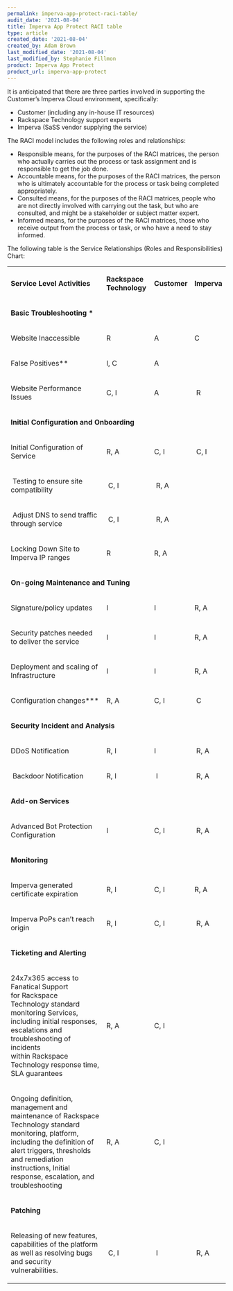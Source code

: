 ```yaml
---
permalink: imperva-app-protect-raci-table/
audit_date: '2021-08-04'
title: Imperva App Protect RACI table
type: article
created_date: '2021-08-04'
created_by: Adam Brown
last_modified_date: '2021-08-04'
last_modified_by: Stephanie Fillmon
product: Imperva App Protect
product_url: imperva-app-protect
---
```


It is anticipated that there are three parties involved in supporting the
Customer’s Imperva Cloud environment, specifically:

- Customer (including any in-house IT resources)
- Rackspace Technology support experts
- Imperva (SaSS vendor supplying the service)

The RACI model includes the following roles and relationships:

- Responsible means, for the purposes of the RACI matrices, the person who
  actually carries out the process or task assignment and is responsible to
  get the job done. 
- Accountable means, for the purposes of the RACI matrices, the person who
  is ultimately accountable for the process or task being completed
  appropriately. 
- Consulted means, for the purposes of the RACI matrices, people who are not
  directly involved with carrying out the task, but who are consulted, and
  might be a stakeholder or subject matter expert. 
- Informed means, for the purposes of the RACI matrices, those who receive
  output from the process or task, or who have a need to stay informed.

The following table is the Service Relationships
(Roles and Responsibilities) Chart:

<table data-table="" data-tablelook="480">
<tbody>
<tr>
<td data-celllook="69905">
<p><strong><span data-contrast="none"><span data-ccp-para="" data-ccp-parastyle-defn="{&quot;ObjectId&quot;:&quot;396a9486-5d09-4245-b317-614e65ebf4e3|161&quot;,&quot;ClassId&quot;:1073872969,&quot;Properties&quot;:[134233614,&quot;true&quot;,134234082,&quot;true&quot;,201340122,&quot;2&quot;,201341983,&quot;0&quot;,268442635,&quot;20&quot;,335551500,&quot;0&quot;,335559704,&quot;1033&quot;,335559738,&quot;77&quot;,335559739,&quot;0&quot;,335559740,&quot;240&quot;,469769226,&quot;Arial,Muller&quot;,469775450,&quot;Table Paragraph&quot;,469777841,&quot;Arial&quot;,469777842,&quot;Muller&quot;,469777843,&quot;Muller&quot;,469777844,&quot;Arial&quot;,469778129,&quot;TableParagraph&quot;,469778324,&quot;Normal&quot;]}">Service Level Activities</span></span></strong></p>
</td>
<td data-celllook="69905">
<p><strong><span data-contrast="none"><span data-ccp-para="">Rackspace Technology</span></span></strong></p>
</td>
<td data-celllook="69905">
<p><strong><span data-contrast="none"><span data-ccp-para="">Customer</span></span></strong></p>
</td>
<td data-celllook="69905">
<p><strong><span data-contrast="none"><span data-ccp-para="">Imperva</span></span></strong></p>
</td>
</tr>
<tr>
<td colspan="4" rowspan="1" data-celllook="69905">
<p><strong><span data-contrast="none"><span data-ccp-para="">Basic Troubleshooting</span><span data-ccp-para="">&nbsp;*</span></span></strong></p>
</td>
</tr>
<tr>
<td data-celllook="4369">
<p><span data-contrast="none"><span data-ccp-para="">Website Inaccessible</span></span></p>
</td>
<td data-celllook="4369">
<p><span data-contrast="none"><span data-ccp-para="">R</span></span></p>
</td>
<td data-celllook="4369">
<p><span data-contrast="none"><span data-ccp-para="">A</span></span></p>
</td>
<td data-celllook="4369">
<p><span data-contrast="none"><span data-ccp-para="">C</span></span></p>
</td>
</tr>
<tr>
<td data-celllook="4369">
<p><span data-contrast="none"><span data-ccp-para="">False Positives</span><span data-ccp-para="">**</span></span></p>
</td>
<td data-celllook="4369">
<p><span data-contrast="none"><span data-ccp-para="">I, C</span></span></p>
</td>
<td data-celllook="4369">
<p><span data-contrast="none"><span data-ccp-para="">A</span></span></p>
</td>
<td data-celllook="4369">&nbsp;</td>
</tr>
<tr>
<td data-celllook="4369">
<p><span data-contrast="none"><span data-ccp-para="">Website Performance Issues</span></span></p>
</td>
<td data-celllook="4369">
<p><span data-contrast="none"><span data-ccp-para="">C, I</span></span></p>
</td>
<td data-celllook="4369">
<p><span data-contrast="none"><span data-ccp-para="">A</span></span></p>
</td>
<td data-celllook="4369">
<p><span data-contrast="none"><span data-ccp-para="">&nbsp;R</span></span></p>
</td>
</tr>
<tr>
<td colspan="4" rowspan="1" data-celllook="69905">
<p><strong><span data-contrast="none"><span data-ccp-para="">Initial</span><span data-ccp-para="">&nbsp;Configuration and Onboarding</span></span></strong></p>
</td>
</tr>
<tr>
<td data-celllook="4369">
<p><span data-contrast="none"><span data-ccp-para="">Initial Configuration of Service</span></span></p>
</td>
<td data-celllook="4369">
<p><span data-contrast="none"><span data-ccp-para="">R, A</span></span></p>
</td>
<td data-celllook="4369">
<p><span data-contrast="none"><span data-ccp-para="">C, I</span></span></p>
</td>
<td data-celllook="4369">
<p><span data-contrast="none"><span data-ccp-para="">&nbsp;C, I</span></span></p>
</td>
</tr>
<tr>
<td data-celllook="4369">
<p><span data-contrast="none"><span data-ccp-para="">&nbsp;Testing to ensure site compatibility&nbsp;</span></span></p>
</td>
<td data-celllook="4369">
<p><span data-contrast="none"><span data-ccp-para="">&nbsp;C, I</span></span></p>
</td>
<td data-celllook="4369">
<p><span data-contrast="none"><span data-ccp-para="">&nbsp;R, A</span></span></p>
</td>
<td data-celllook="4369">&nbsp;</td>
</tr>
<tr>
<td data-celllook="4369">
<p><span data-contrast="none"><span data-ccp-para="">&nbsp;Adjust DNS to send traffic through service</span></span></p>
</td>
<td data-celllook="4369">
<p><span data-contrast="none"><span data-ccp-para="">&nbsp;C, I</span></span></p>
</td>
<td data-celllook="4369">
<p><span data-contrast="none"><span data-ccp-para="">&nbsp;R, A</span></span></p>
</td>
<td data-celllook="4369">&nbsp;</td>
</tr>
<tr>
<td data-celllook="4369">
<p><span data-contrast="none"><span data-ccp-para="">Locking Down Site to Imperva IP ranges</span></span></p>
</td>
<td data-celllook="4369">
<p><span data-contrast="none"><span data-ccp-para="">R</span></span></p>
</td>
<td data-celllook="4369">
<p><span data-contrast="none"><span data-ccp-para="">R, A</span></span></p>
</td>
<td data-celllook="4369">&nbsp;</td>
</tr>
<tr>
<td colspan="4" rowspan="1" data-celllook="69905">
<p><strong><span data-contrast="none"><span data-ccp-para="">On-going Maintenance and Tuning</span></span></strong></p>
</td>
</tr>
<tr>
<td data-celllook="4369">
<p><span data-contrast="none"><span data-ccp-para="">Signature/policy updates</span></span></p>
</td>
<td data-celllook="4369">
<p><span data-contrast="none"><span data-ccp-para="">I</span></span></p>
</td>
<td data-celllook="4369">
<p><span data-contrast="none"><span data-ccp-para="">I</span></span></p>
</td>
<td data-celllook="4369">
<p><span data-contrast="none"><span data-ccp-para="">R, A</span></span></p>
</td>
</tr>
<tr>
<td data-celllook="4369">
<p><span data-contrast="none"><span data-ccp-para="">Security patches needed to deliver the service</span></span></p>
</td>
<td data-celllook="4369">
<p><span data-contrast="none"><span data-ccp-para="">I</span></span></p>
</td>
<td data-celllook="4369">
<p><span data-contrast="none"><span data-ccp-para="">I</span></span></p>
</td>
<td data-celllook="4369">
<p><span data-contrast="none"><span data-ccp-para="">R, A</span></span></p>
</td>
</tr>
<tr>
<td data-celllook="4369">
<p><span data-contrast="none"><span data-ccp-para="">Deployment and&nbsp;</span><span data-ccp-para="">s</span><span data-ccp-para="">caling of I</span><span data-ccp-para="">n</span><span data-ccp-para="">frastructure</span></span></p>
</td>
<td data-celllook="4369">
<p><span data-contrast="none"><span data-ccp-para="">I</span></span></p>
</td>
<td data-celllook="4369">
<p><span data-contrast="none"><span data-ccp-para="">I</span></span></p>
</td>
<td data-celllook="4369">
<p><span data-contrast="none"><span data-ccp-para="">R, A</span></span></p>
</td>
</tr>
<tr>
<td data-celllook="4369">
<p><span data-contrast="none"><span data-ccp-para="">Configuration changes</span><span data-ccp-para="">*</span><span data-ccp-para="">**</span></span></p>
</td>
<td data-celllook="4369">
<p><span data-contrast="none"><span data-ccp-para="">R, A</span></span></p>
</td>
<td data-celllook="4369">
<p><span data-contrast="none"><span data-ccp-para="">C, I</span></span></p>
</td>
<td data-celllook="4369">
<p><span data-contrast="none"><span data-ccp-para="">&nbsp;C</span></span></p>
</td>
</tr>
<tr>
<td colspan="4" rowspan="1" data-celllook="69905">
<p><strong><span data-contrast="none"><span data-ccp-para="">Security Incident and Analysis&nbsp;</span></span></strong></p>
</td>
</tr>
<tr>
<td data-celllook="4369">
<p><span data-contrast="none"><span data-ccp-para="">DDoS Notification</span></span></p>
</td>
<td data-celllook="4369">
<p><span data-contrast="none"><span data-ccp-para="">R,&nbsp;</span><span data-ccp-para="">I</span></span></p>
</td>
<td data-celllook="4369">
<p><span data-contrast="none"><span data-ccp-para="">I</span></span></p>
</td>
<td data-celllook="4369">
<p><span data-contrast="none"><span data-ccp-para="">&nbsp;R, A</span></span></p>
</td>
</tr>
<tr>
<td data-celllook="4369">
<p><span data-contrast="none"><span data-ccp-para="">&nbsp;Backdoor Notification</span></span></p>
</td>
<td data-celllook="4369">
<p><span data-contrast="none"><span data-ccp-para="">R,&nbsp;</span><span data-ccp-para="">I</span></span></p>
</td>
<td data-celllook="4369">
<p><span data-contrast="none"><span data-ccp-para="">&nbsp;I</span></span></p>
</td>
<td data-celllook="4369">
<p><span data-contrast="none"><span data-ccp-para="">&nbsp;R, A</span></span></p>
</td>
</tr>
<tr>
<td colspan="4" rowspan="1" data-celllook="69905">
<p><strong><span data-contrast="none"><span data-ccp-para="">Add-on Services</span></span></strong></p>
</td>
</tr>
<tr>
<td data-celllook="4369">
<p><span data-contrast="none"><span data-ccp-para="">Advanced Bot Protection Configuration</span></span></p>
</td>
<td data-celllook="4369">
<p><span data-contrast="none"><span data-ccp-para="">I</span></span></p>
</td>
<td data-celllook="4369">
<p><span data-contrast="none"><span data-ccp-para="">C, I</span></span></p>
</td>
<td data-celllook="4369">
<p><span data-contrast="none"><span data-ccp-para="">&nbsp;R, A</span></span></p>
</td>
</tr>
<tr>
<td data-celllook="69905">
<p><strong><span data-contrast="none"><span data-ccp-para="">Monitoring</span></span></strong></p>
</td>
<td data-celllook="69905">&nbsp;</td>
<td data-celllook="69905">&nbsp;</td>
<td data-celllook="69905">&nbsp;</td>
</tr>
<tr>
<td data-celllook="4369">
<p><span data-contrast="none"><span data-ccp-para="">Imperva generated certificate expiration</span></span></p>
</td>
<td data-celllook="4369">
<p><span data-contrast="none"><span data-ccp-para="">R, I</span></span></p>
</td>
<td data-celllook="4369">
<p><span data-contrast="none"><span data-ccp-para="">C, I</span></span></p>
</td>
<td data-celllook="4369">
<p><span data-contrast="none"><span data-ccp-para="">R, A</span></span></p>
</td>
</tr>
<tr>
<td data-celllook="4369">
<p><span data-contrast="none"><span data-ccp-para="">Imperva&nbsp;</span><span data-ccp-para="">PoPs</span><span data-ccp-para="">&nbsp;can&rsquo;t reach origin</span></span></p>
</td>
<td data-celllook="4369">
<p><span data-contrast="none"><span data-ccp-para="">R, I</span></span></p>
</td>
<td data-celllook="4369">
<p><span data-contrast="none"><span data-ccp-para="">C, I</span></span></p>
</td>
<td data-celllook="4369">
<p><span data-contrast="none"><span data-ccp-para="">&nbsp;R, A</span></span></p>
</td>
</tr>
<tr>
<td colspan="4" rowspan="1" data-celllook="69905">
<p><strong><span data-contrast="none"><span data-ccp-para="">Ticketing and Alerting</span></span></strong></p>
</td>
</tr>
<tr>
<td data-celllook="4369">
<p><span data-contrast="none"><span data-ccp-para="">24x7x365 access to Fanatical Support for&nbsp;</span><span data-ccp-para="">Rackspace Technology</span><span data-ccp-para="">&nbsp;standard monitoring Services, including initial responses, escalations and troubleshooting of incidents within&nbsp;</span><span data-ccp-para="">Rackspace Technology</span><span data-ccp-para="">&nbsp;response time, SLA guarantees</span></span></p>
</td>
<td data-celllook="4369">
<p><span data-contrast="none"><span data-ccp-para="">R, A</span></span></p>
</td>
<td data-celllook="4369">
<p><span data-contrast="none"><span data-ccp-para="">C, I</span></span></p>
</td>
<td data-celllook="4369">&nbsp;</td>
</tr>
<tr>
<td data-celllook="4369">
<p><span data-contrast="none"><span data-ccp-para="">Ongoing definition, management and maintenance of&nbsp;</span><span data-ccp-para="">Rackspace Technology</span><span data-ccp-para="">&nbsp;standard monitoring, platform, including the definition of alert triggers, thresholds and remediation instructions, Initial response, escalation, and troubleshooting</span></span></p>
</td>
<td data-celllook="4369">
<p><span data-contrast="none"><span data-ccp-para="">R, A</span></span></p>
</td>
<td data-celllook="4369">
<p><span data-contrast="none"><span data-ccp-para="">C, I</span></span></p>
</td>
<td data-celllook="4369">&nbsp;</td>
</tr>
<tr>
<td colspan="4" rowspan="1" data-celllook="69905">
<p><strong><span data-contrast="none"><span data-ccp-para="">Patching</span></span></strong></p>
</td>
</tr>
<tr>
<td data-celllook="4369">
<p><span data-contrast="none"><span data-ccp-para="">Releasing of new features, capabilities of the platform as well as resolving bugs and security vulnerabilities.&nbsp;</span></span></p>
</td>
<td data-celllook="4369">
<p><span data-contrast="none"><span data-ccp-para="">&nbsp;C, I</span></span></p>
</td>
<td data-celllook="4369">
<p><span data-contrast="none"><span data-ccp-para="">&nbsp;I</span></span></p>
</td>
<td data-celllook="4369">
<p><span data-contrast="none"><span data-ccp-para="">&nbsp;R, A</span></span></p>
</td>
</tr>
</tbody>
</table>
